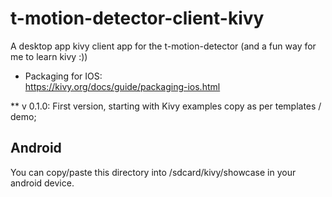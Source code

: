 # t-motion-detector-client-kivy
A desktop app kivy client app for the t-motion-detector (and a fun way for me to learn kivy :))

- Packaging for IOS:  
https://kivy.org/docs/guide/packaging-ios.html

** v 0.1.0:   First version, starting with Kivy examples copy as per templates / demo;  

Android
-------

You can copy/paste this directory into /sdcard/kivy/showcase in your
android device.